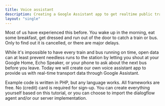 ```yaml
---
title: Voice assistant
description: Creating a Google Assistant app to get realtime public transport information
layout: "single"
---
```


Most of us have experienced this before. You wake up in the morning, eat some breakfast, get dressed and run out of the
door to catch a train or bus. Only to find out it is cancelled, or there are major delays.

While it's impossible to have every train and bus running on time, open data can at least prevent needless runs to the
station by letting you shout at your Google Home, Echo Speaker, or your phone to ask about the next bus before you
leave. Today we will create our own voice assistant app to provide us with real-time transport data through Google
Assistant.

Example code is written in PHP, but any language works. All frameworks are free. No \(credit\) card is required for
sign-up. You can create everything yourself based on this tutorial, or you can choose to import the dialogflow agent
and/or our server implementation.
